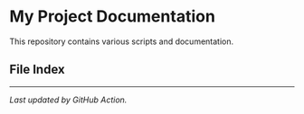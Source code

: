 # My Project Documentation

This repository contains various scripts and documentation.

## File Index
***
*Last updated by GitHub Action.*
